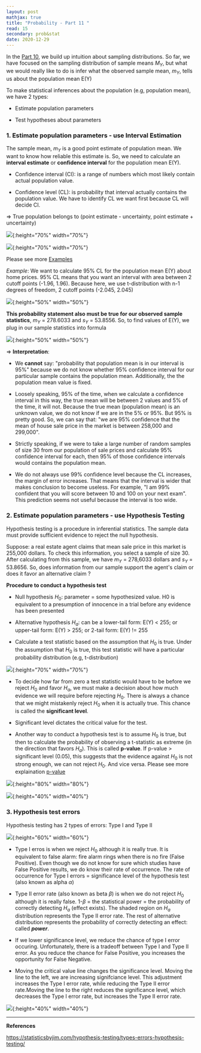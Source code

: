 ```yaml
---
layout: post
mathjax: true
title: "Probability - Part 11 "
read: 15
secondary: prob&stat
date: 2020-12-29
---
```


In the [Part 10](https://lytranp.github.io/notes/prob10), we build up intuition about sampling distributions. So far, we have focused on the sampling distribution of sample means $M_Y$, but what we would really like to do is infer what the observed sample mean, $m_Y$, tells us about the population mean E(Y)

To make statistical inferences about the population (e.g, population mean), we have 2 types:

+ Estimate population parameters

+ Test hypotheses about parameters

### 1. Estimate population parameters - use Interval Estimation

The sample mean, $m_Y$ is a good point estimate of population mean. We want to know how reliable this estimate is. So, we need to calculate an **interval estimate** or **confidence interval** for the population mean E(Y).

+ Confidence interval (CI): is a range of numbers which most likely contain actual population value.

+ Confidence level (CL): is probability that interval actually contains the population value. We have to identify CL we want first because CL will decide CI.

=> True population belongs to (point estimate - uncertainty, point estimate + uncertainty)

![](/sources/prob11-3.png){:height="70%" width="70%"}

![](/sources/prob11-4.png){:height="70%" width="70%"}

Please see more [Examples](https://www.mathbootcamps.com/calculating-confidence-intervals-for-the-mean/)

*Example*: We want to calculate 95% CL for the population mean E(Y) about home prices. 95% CL means that you want an interval with area between 2 cutoff points (-1.96, 1.96). Because here, we use t-distribution with n-1 degrees of freedom, 2 cutoff points (-2.045, 2.045)

![](/sources/prob11-1.png){:height="50%" width="50%"}

**This probability statement also must be true for our observed sample statistics**, $m_Y$ = 278.6033 and $s_Y$ = 53.8556. So, to find values of E(Y), we plug in our sample statistics into formula

![](/sources/prob11-2.png){:height="50%" width="50%"}

=> **Interpretation**: 

+ We **cannot** say: "probability that population mean is in our interval is 95%" because we do not know whether 95% confidence interval for our particular sample contains the population mean. Additionally, the the population mean value is fixed.

+ Loosely speaking, 95% of the time, when we calculate a confidence interval in this way, the true mean will be between 2 values and 5% of the time, it will not. Because the true mean (population mean) is an unknown value, we do not know if we are in the 5% or 95%. But 95% is pretty good. So, we can say that: "we are 95% confidence that the mean of house sale price in the market is between 258,000 and 299,000". 

+ Strictly speaking, if we were to take a large number of random samples of size 30 from our population of sale prices and calculate 95% confidence interval for each, then 95% of those confidence intervals would contains the population mean. 

+ We do not always use 99% confidence level because the CL increases, the margin of error increases. That means that the interval is wider that makes conclusion to become useless. For example, "I am 99% confident that you will score between 10 and 100 on your next exam". This prediction seems not useful because the interval is too wide. 

### 2. Estimate population parameters - use Hypothesis Testing

Hypothesis testing is a procedure in inferential statistics. The sample data must provide sufficient evidence to reject the null hypothesis.

Suppose: a real estate agent claims that mean sale price in this market is 255,000 dollars. To check this information, you select a sample of size 30. After calculating from this sample, we have $m_Y$ = 278,6033 dollars and $s_Y$ = 53.8656. So, does information from our sample support the agent's claim or does it favor an alternative claim ? 

**Procedure to conduct a hypothesis test**

+ Null hypothesis $H_0$: parameter = some hypothesized value. H0 is equivalent to a presumption of innocence in a trial before any evidence has been presented

+ Alternative hypothesis $H_a$: can be a lower-tail form: E(Y) < 255; or upper-tail form: E(Y) > 255; or 2-tail form: E(Y) != 255

+ Calculate a test statistic based on the assumption that $H_0$ is true. Under the assumption that $H_0$ is true, this test statistic will have a particular probability distribution (e.g, t-distribution)

![](/sources/prob11-5.png){:height="70%" width="70%"}

+ To decide how far from zero a test statistic would have to be before we reject $H_0$ and favor $H_a$, we must make a decision about how much evidence we will require before rejecting $H_0$. There is always a chance that we might mistakenly reject $H_0$ when it is actually true. This chance is called the **significant level**.

+ Significant level dictates the critical value for the test. 

+ Another way to conduct a hypothesis test is to assume $H_0$ is true, but then to calculate the probability of observing a t-statistic as extreme (in the direction that favors $H_a$). This is called **p-value**. If p-value > significant level (0.05), this suggests that the evidence against $H_0$ is not strong enough, we can not reject $H_0$. And vice versa. Please see more explaination [p-value](https://s4be.cochrane.org/blog/2016/03/21/p-value-in-plain-english-2/#:~:text=In%20academic%20literature%2C%20the%20p,the%20null%20hypothesis%20were%20true)

![](/sources/prob11-6.png){:height="80%" width="80%"}

![](/sources/prob11-7.png){:height="40%" width="40%"}

### 3. Hypothesis test errors

Hypothesis testing has 2 types of errors: Type I and Type II

![](/sources/prob11-8.png){:height="60%" width="60%"}

+ Type I erros is when we reject $H_0$ although it is really true. It is equivalent to false alarm: fire alarm rings when there is no fire (False Positive). Even though we do not know for sure which studies have False Positive results, we do know their rate of occurrence. The rate of occurrence for Type I errors = significance level of the hypothesis test (also known as alpha $\alpha$)

+ Type II error rate (also known as beta $\beta$) is when we do not reject $H_0$ although it is really false. 1-$\beta$ = the statistical power = the probability of correctly detecting $H_a$ (effect exists). The shaded region on $H_a$ distribution represents the Type II error rate. The rest of alternative distribution represents the probability of correctly detecting an effect: called ***power***.
  
+ If we lower significance level, we reduce the chance of type I error occuring. Unfortunately, there is a tradeoff between Type I and Type II error. As you reduce the chance for False Positive, you increases the opportunity for False Negative. 

+ Moving the critical value line changes the significance level. Moving the line to the left, we are increasing signifciance level. This adjustment increases the Type I error rate, while reducing the Type II error rate.Moving the line to the right reduces the significance level, which decreases the Type I error rate, but increases the Type II error rate. 

![](/sources/prob11-9.png){:height="40%" width="40%"}

-----------------
**References**

https://statisticsbyjim.com/hypothesis-testing/types-errors-hypothesis-testing/
